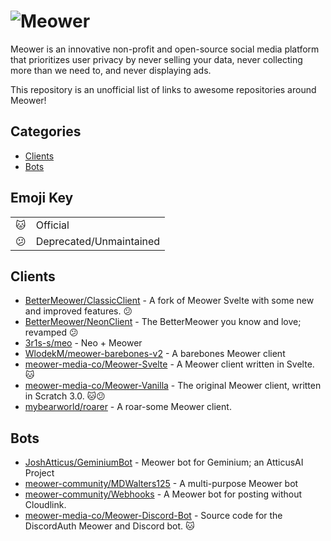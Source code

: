 <h1><picture>
	<source media="(prefers-color-scheme: dark)" srcset="https://meower.org/assets/meowerlogo-white.svg" />
	<img alt="Meower" src="https://meower.org/assets/meowerlogo.svg"/>
</picture></h1>

Meower is an innovative non-profit and open-source social media platform that prioritizes user privacy by never selling your data, never collecting more than we need to, and never displaying ads.

This repository is an unofficial list of links to awesome repositories around Meower!

## Categories

- [Clients](#clients)
- [Bots](#bots)

## Emoji Key

<table>
<tr><td>🐱</td><td>Official</td></tr>
<tr><td>😕</td><td>Deprecated/Unmaintained</td></tr>
</table>

## Clients

- [BetterMeower/ClassicClient](https://github.com/BetterMeower/ClassicClient) - A fork of Meower Svelte with some new and improved features. 😕
- [BetterMeower/NeonClient](https://github.com/BetterMeower/NeonClient) - The BetterMeower you know and love; revamped 😕
- [3r1s-s/meo](https://github.com/3r1s-s/meo) - Neo + Meower
- [WlodekM/meower-barebones-v2](https://github.com/WlodekM/meower-barebones-v2) - A barebones Meower client
- [meower-media-co/Meower-Svelte](https://github.com/meower-media-co/Meower-Svelte) - A Meower client written in Svelte. 🐱
- [meower-media-co/Meower-Vanilla](https://github.com/meower-media-co/Meower-Vanilla) - The original Meower client, written in Scratch 3.0.  🐱😕
- [mybearworld/roarer](https://github.com/mybearworld/roarer) - A roar-some Meower client.

## Bots

- [JoshAtticus/GeminiumBot](https://github.com/JoshAtticus/GeminiumBot) - Meower bot for Geminium; an AtticusAI Project
- [meower-community/MDWalters125](https://github.com/meower-community/MDWalters125) - A multi-purpose Meower bot
- [meower-community/Webhooks](https://github.com/meower-community/Webhooks) - A Meower bot for posting without Cloudlink.
- [meower-media-co/Meower-Discord-Bot](https://github.com/meower-media-co/Meower-Discord-Bot) - Source code for the DiscordAuth Meower and Discord bot. 🐱
